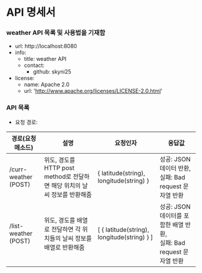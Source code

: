 # API 명세서

### weather API 목록 및 사용법을 기재함

- url: http://localhost:8080
- info:
  - title: weather API
  - contact:
    - github: skyni25
- license:
  - name: Apache 2.0
  - url: 'http://www.apache.org/licenses/LICENSE-2.0.html'

### API 목록

- 요청 경로:

| 경로(요청 메소드)    | 설명                                                                      | 요청인자                                    | 응답값                                                                  |
| -------------------- | ------------------------------------------------------------------------- | ------------------------------------------- | ----------------------------------------------------------------------- |
| /curr-weather (POST) | 위도, 경도를 HTTP post method로 전달하면 해당 위치의 날씨 정보를 반환해줌 | { latitude(string), longitude(string) }     | 성공: JSON 데이터 반환,<br/>실패: Bad request 문자열 반환               |
| /list-weather (POST) | 위도, 경도를 배열로 전달하면 각 위치들의 날씨 정보를 배열로 반환해줌      | [ { latitude(string), longitude(string) } ] | 성공: JSON 데이터를 포함한 배열 반환,<br/>실패: Bad request 문자열 반환 |
